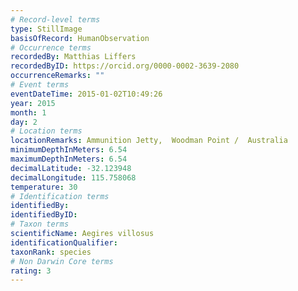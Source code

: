 ```yaml
---
# Record-level terms
type: StillImage
basisOfRecord: HumanObservation
# Occurrence terms
recordedBy: Matthias Liffers
recordedByID: https://orcid.org/0000-0002-3639-2080
occurrenceRemarks: ""
# Event terms
eventDateTime: 2015-01-02T10:49:26
year: 2015
month: 1
day: 2
# Location terms
locationRemarks: Ammunition Jetty,  Woodman Point /  Australia
minimumDepthInMeters: 6.54
maximumDepthInMeters: 6.54
decimalLatitude: -32.123948
decimalLongitude: 115.758068
temperature: 30
# Identification terms
identifiedBy: 
identifiedByID: 
# Taxon terms
scientificName: Aegires villosus
identificationQualifier: 
taxonRank: species
# Non Darwin Core terms
rating: 3
---
```


